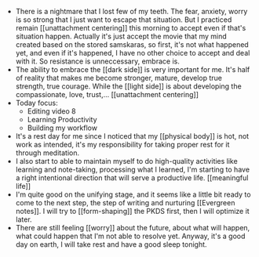 - There is a nightmare that I lost few of my teeth. The fear, anxiety, worry is so strong that I just want to escape that situation. But I practiced remain [[unattachment centering]] this morning to accept even if that's situation happen. Actually it's just accept the movie that my mind created based on the stored samskaras, so first, it's not what happened yet, and even if it's happened, I have no other choice to accept and deal with it. So resistance is unneccessary, embrace is.
- The ability to embrace the [[dark side]] is very important for me. It's half of reality that makes me become stronger, mature, develop true strength, true courage. While the [[light side]] is about developing the compassionate, love, trust,... [[unattachment centering]]
- Today focus:
    - Editing video 8
    - Learning Productivity
    - Building my workflow
- It's a rest day for me since I noticed that my [[physical body]] is hot, not work as intended, it's my responsibility for taking proper rest for it through meditation.
- I also start to able to maintain myself to do high-quality activities like learning and note-taking, processing what I learned, I'm starting to have a right intentional direction that will serve a productive life. [[meaningful life]]
- I'm quite good on the unifying stage, and it seems like a little bit ready to come to the next step, the step of writing and nurturing [[Evergreen notes]]. I will try to [[form-shaping]] the PKDS first, then I will optimize it later.
- There are still feeling [[worry]] about the future, about what will happen, what could happen that I'm not able to resolve yet. Anyway, it's a good day on earth, I will take rest and have a good sleep tonight. 
